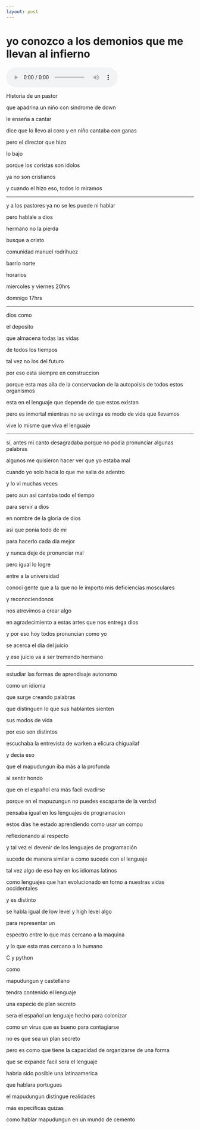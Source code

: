 ```yaml
---
layout: post
---
```

# yo conozco a los demonios que me llevan al infierno

![](/pruebablog/archivos/bombo_arriba_acordes_2.mp3)

Historia de un pastor

que apadrina un niño con sindrome de down

le enseña a cantar

dice que lo llevo al coro y en niño cantaba con ganas

pero el director que hizo

lo bajo

porque los coristas son idolos

ya no son cristianos

y cuando el hizo eso, todos lo miramos

---

y a los pastores ya no se les puede ni hablar

pero hablale a dios

hermano no la pierda

busque a cristo

comunidad manuel rodrihuez

barrio norte

horarios

miercoles y viernes 20hrs

domnigo 17hrs

---

dios como

el deposito

que almacena todas las vidas

de todos los tiempos

tal vez no los del futuro

por eso esta siempre en construccion

porque esta mas alla de la conservacion de la autopoisis de
 todos estos organismos

esta en el lenguaje que depende de que estos existan

pero es inmortal mientras no se extinga es modo de vida que
 llevamos

vive lo misme que viva el lenguaje

---
sí, antes mi canto desagradaba porque no podia pronunciar
 algunas palabras

algunos me quisieron hacer ver que yo estaba mal

cuando yo solo hacia lo que me salia de adentro

y lo vi muchas veces

pero aun asi cantaba todo el tiempo

para servir a dios

en nombre de la gloria de dios

asi que ponia todo de mi

para hacerlo cada dia mejor

y nunca deje de pronunciar mal

pero igual lo logre

entre a la universidad

conoci gente que a la que no le importo mis deficiencias mosculares

y reconociendonos

nos atrevimos a crear algo

en agradecimiento a estas artes que nos entrega dios

y por eso hoy todos pronuncian como yo

se acerca el dia del juicio

y ese juicio va a ser tremendo hermano

---

estudiar las formas de aprendisaje autonomo

como un idioma

que surge creando palabras

que distinguen lo que sus hablantes sienten

sus modos de vida

por eso son distintos

escuchaba la entrevista de warken a elicura chiguailaf

y decia eso

que el mapudungun iba más a la profunda

al sentir hondo

que en el español era más facil evadirse

porque en el mapuzungun no puedes escaparte de la verdad

pensaba igual en los lenguajes de programacion

estos días he estado aprendiendo como usar un compu

reflexionando al respecto

y tal vez el devenir de los lenguajes de programación

sucede de manera similar a como sucede con el lenguaje

tal vez algo de eso hay en los idiomas latinos

como lenguajes que han evolucionado en torno a nuestras vidas occidentales

y es distinto

se habla igual de low level  y high level algo

para representar un

espectro entre lo que mas cercano a la maquina

y lo que esta mas cercano a lo humano

C y python

como

mapudungun y castellano


tendra contenido el lenguaje

una especie de plan secreto

sera el español un lenguaje hecho para colonizar

como un virus que es bueno para contagiarse

no es que sea un plan secreto

pero es como que tiene la capacidad de organizarse de una forma

que se expande facil
sera el lenguaje

habria sido posible una latinaamerica

que hablara portugues

el mapudungun distingue realidades

más especificas quizas

como hablar mapudungun en un mundo de cemento
